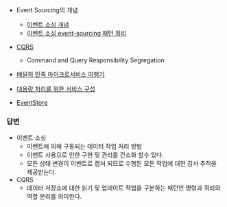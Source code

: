 - Event Sourcing의 개념
	- [이벤트 소싱 개념](https://sddev.tistory.com/111)
	- [이벤트 소싱 event-sourcing 패턴 정리](https://edykim.com/ko/post/eventsourcing-pattern-cleanup/)
- [CQRS](https://bluayer.com/37)
	- Command and Query Responsibility Segregation

- [배달의 민족 마이크로서비스 여행기](https://www.youtube.com/watch?v=BnS6343GTkY)
- [대용량 처리를 위한 서비스 구성](https://jistol.github.io/architecture/2017/02/14/architecture-traffic-issue/)
- [EventStore](https://cla9.tistory.com/14)

### 답변
- 이벤트 소싱
	- 이벤트에 의해 구동되는 데이터 작업 처리 방법
	- 이벤트 사용으로 인한 구현 및 관리를 간소화 할수 있다.
	- 모든 상태 변경이 이벤트로 캡처 되므로 수행된 모든 작업에 대한 감사 추적을 제공받는다.
- CQRS
	- 데이터 저장소에 대한 읽기 및 업데이트 작업을 구분하는 패턴인 명령과 쿼리의 역할 분리를 의미한다.